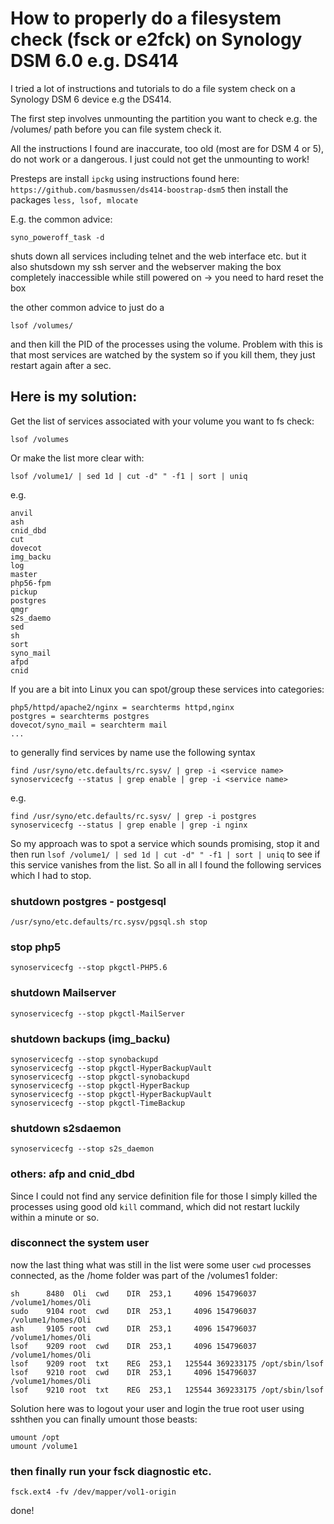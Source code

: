 # How to properly do a filesystem check (fsck or e2fck) on Synology DSM 6.0 e.g. DS414

I tried a lot of instructions and tutorials to do a file system check on a Synology DSM 6 device e.g the DS414.

The first step involves unmounting the partition you want to check e.g. the /volumes/ path before you can file system check it.

All the instructions I found are inaccurate, too old (most are for DSM 4 or 5), do not work or a dangerous. I just could not get the unmounting to work!

Presteps are install ```ipckg``` using instructions found here: ```https://github.com/basmussen/ds414-boostrap-dsm5```
then install the packages ```less, lsof, mlocate```

E.g. the common advice:
```
syno_poweroff_task -d 
```
shuts down all services including telnet and the web interface etc. but it also shutsdown my ssh server and the webserver making the box completely inaccessible while still powered on -> you need to hard reset the box


the other common advice to just do a 
```
lsof /volumes/
```
and then kill the PID of the processes using the volume. Problem with this is that most services are watched by the system so if you kill them, they just restart again after a sec.

## Here is my solution:
Get the list of services associated with your volume you want to fs check:
```
lsof /volumes
```

Or make the list more clear with:
```
lsof /volume1/ | sed 1d | cut -d" " -f1 | sort | uniq
```
e.g.

```
anvil
ash
cnid_dbd
cut
dovecot
img_backu
log
master
php56-fpm
pickup
postgres
qmgr
s2s_daemo
sed
sh
sort
syno_mail
afpd
cnid

```
If you are a bit into  Linux you can spot/group these services into categories:
```
php5/httpd/apache2/nginx = searchterms httpd,nginx
postgres = searchterms postgres
dovecot/syno_mail = searchterm mail
...
```

to generally find services by name use the following syntax
```
find /usr/syno/etc.defaults/rc.sysv/ | grep -i <service name>
synoservicecfg --status | grep enable | grep -i <service name>
```
e.g.

```
find /usr/syno/etc.defaults/rc.sysv/ | grep -i postgres
synoservicecfg --status | grep enable | grep -i nginx
```
So my approach was to spot a service which sounds promising, stop it and then run 
```lsof /volume1/ | sed 1d | cut -d" " -f1 | sort | uniq``` to see if this service vanishes from the list.
So all in all I found the following services which I had to stop.


### shutdown postgres - postgesql
```
/usr/syno/etc.defaults/rc.sysv/pgsql.sh stop
```
### stop php5
```
synoservicecfg --stop pkgctl-PHP5.6 
```
### shutdown Mailserver
```
synoservicecfg --stop pkgctl-MailServer
```
### shutdown backups  (img_backu)
```
synoservicecfg --stop synobackupd
synoservicecfg --stop pkgctl-HyperBackupVault
synoservicecfg --stop pkgctl-synobackupd
synoservicecfg --stop pkgctl-HyperBackup
synoservicecfg --stop pkgctl-HyperBackupVault
synoservicecfg --stop pkgctl-TimeBackup
```
### shutdown s2sdaemon
```
synoservicecfg --stop s2s_daemon
```

### others: afp and cnid_dbd 
Since I could not find any service definition file for those I simply killed the processes using good old ```kill``` command, which did not restart luckily within a minute or so.

### disconnect the system user 
now the last thing what was still in the list were some user ```cwd``` processes connected, as the /home folder was part of the /volumes1 folder:
```
sh      8480  Oli  cwd    DIR  253,1     4096 154796037 /volume1/homes/Oli
sudo    9104 root  cwd    DIR  253,1     4096 154796037 /volume1/homes/Oli
ash     9105 root  cwd    DIR  253,1     4096 154796037 /volume1/homes/Oli
lsof    9209 root  cwd    DIR  253,1     4096 154796037 /volume1/homes/Oli
lsof    9209 root  txt    REG  253,1   125544 369233175 /opt/sbin/lsof
lsof    9210 root  cwd    DIR  253,1     4096 154796037 /volume1/homes/Oli
lsof    9210 root  txt    REG  253,1   125544 369233175 /opt/sbin/lsof
```

Solution here was to logout your user and login the true root user using sshthen you can finally umount those beasts:
```
umount /opt
umount /volume1
```

### then finally run your fsck diagnostic etc.
```
fsck.ext4 -fv /dev/mapper/vol1-origin
```

done!
